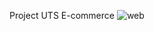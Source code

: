 Project UTS E-commerce
![web](https://user-images.githubusercontent.com/80149680/163758659-ca993d5f-598e-4cb7-96bc-95418eb5aadd.png)
